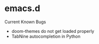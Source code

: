 # emacs.d
Current Known Bugs
- doom-themes do not get loaded properly
- TabNine autocompletion in Python
